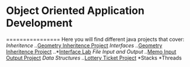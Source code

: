 # Object Oriented Application Development
================
Here you will find different java projects that cover:
*Inheritence
..*[Geometry Inheritence Project](https://github.com/selnat77/ooappdevelopment/geometryinheritence)
*Interfaces
..*[Geometry Inheritence Project](https://github.com/selnat77/ooappdevelopment/geometryinheritence)
..*[Interface Lab](https://github.com/selnat77/ooappdevelopment/Interfacelab)
*File Input and Output
..*[Memo Input Output Project](https://github.com/selnat77/ooappdevelopment/memoio)
*Data Structures
..*[Lottery Ticket Project](https://github.com/selnat77/ooappdevelopment/megamillionsarraylist)
*Stacks
*Threads

